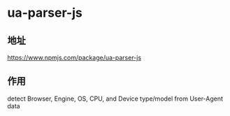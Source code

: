 # ua-parser-js
## 地址
https://www.npmjs.com/package/ua-parser-js
## 作用
detect Browser, Engine, OS, CPU, and Device type/model from User-Agent data
